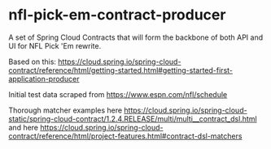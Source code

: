 # nfl-pick-em-contract-producer

A set of Spring Cloud Contracts that will form the backbone of both API and UI for NFL Pick 'Em rewrite.

Based on this: https://cloud.spring.io/spring-cloud-contract/reference/html/getting-started.html#getting-started-first-application-producer

Initial test data scraped from https://www.espn.com/nfl/schedule

Thorough matcher examples here https://cloud.spring.io/spring-cloud-static/spring-cloud-contract/1.2.4.RELEASE/multi/multi__contract_dsl.html and here https://cloud.spring.io/spring-cloud-contract/reference/html/project-features.html#contract-dsl-matchers